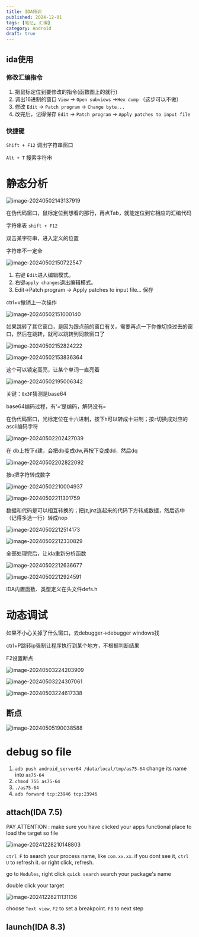 ```yaml
---
title: IDA特训
published: 2024-12-01
tags: [笔记, 汇编]
category: Android
draft: true
---
```


## ida使用

### 修改汇编指令

1. 把鼠标定位到要修改的指令(函数图上的就行)
2. 调出16进制的窗口 `View` -> `Open subviews` ->`Hex dump` （这步可以不做）
3. 修改 `Edit` -> `Patch program` -> `Change byte...`
4. 改完后，记得保存 `Edit` -> `Patch program` -> `Apply patches to input file`

### 快捷键

`Shift + F12` 调出字符串窗口

`Alt + T` 搜索字符串



# 静态分析

![image-20240502143137919](IDA特训.assets/image-20240502143137919.png)

在伪代码窗口，鼠标定位到想看的那行，再点Tab，就能定位到它相应的汇编代码

字符串表 `shift + F12`

双击某字符串，进入定义的位置

字符串不一定全

![image-20240502150722547](IDA特训.assets/image-20240502150722547.png)

1. 右键 `Edit`进入编辑模式。
2. 右键`apply changes`退出编辑模式。
3. Edit->Patch program -> Apply patches to input file... 保存

ctrl+v撤销上一次操作

![image-20240502151000140](IDA特训.assets/image-20240502151000140.png)

如果跳转了其它窗口，是因为跟点前的窗口有关。需要再点一下你像切换过去的窗口，然后在跳转，就可以跳转到同款窗口了

![image-20240502152824222](IDA特训.assets/image-20240502152824222.png)

![image-20240502153836364](IDA特训.assets/image-20240502153836364.png)

这个可以锁定高亮，让某个单词一直亮着

![image-20240502195006342](IDA特训.assets/image-20240502195006342.png)

关键：`0x3F`猜测是base64

base64编码过程，有‘=‘是编码，解码没有`=`

在伪代码窗口，光标定位在十六进制，按下`h`可以转成十进制；按`r`切换成对应的ascii编码字符

![image-20240502202427039](IDA特训.assets/image-20240502202427039.png)

在 db上按下`d`建，会把db变成dw,再按下变成dd，然后dq

![image-20240502202822092](IDA特训.assets/image-20240502202822092.png)

按`u`把字符转成数字

![image-20240502210004937](IDA特训.assets/image-20240502210004937.png)

![image-20240502211301759](IDA特训.assets/image-20240502211301759.png)



数据和代码是可以相互转换的；把jz,jnz连起来的代码下方转成数据，然后选中（记得多选一行）转成nop

![image-20240502212514173](IDA特训.assets/image-20240502212514173.png)

![image-20240502212330829](IDA特训.assets/image-20240502212330829.png)

全部处理完后，让ida重新分析函数

![image-20240502212636677](IDA特训.assets/image-20240502212636677.png)

![image-20240502212924591](IDA特训.assets/image-20240502212924591.png)

IDA内置函数、类型定义在头文件defs.h

# 动态调试

如果不小心关掉了什么窗口，去debugger->debugger windows找

ctrl+P跳转ip强制让程序执行到某个地方，不根据判断结果

F2设置断点

![image-20240503224203909](IDA特训.assets/image-20240503224203909.png)

![image-20240503224307061](IDA特训.assets/image-20240503224307061.png)

![image-20240503224617338](IDA特训.assets/image-20240503224617338.png)

## 断点

![image-20240505190038588](IDA特训.assets/image-20240505190038588.png)



# debug so file

1. `adb push android_server64 /data/local/tmp/as75-64` change its name into `as75-64`
2. `chmod 755 as75-64`
3. `./as75-64`
4. `adb forward tcp:23946 tcp:23946`

## attach(IDA 7.5)

PAY ATTENTION : make sure you have clicked your apps functional place to load the target so file 

![image-20241228210148803](IDA特训.assets/image-20241228210148803.png)

`ctrl F` to search your process name, like `com.xx.xx`. if you dont see it, `ctrl U` to refresh it. or right click, refresh.

go to `Modules`, right click `quick search` search your package's name

double click your target

![image-20241228211131136](IDA特训.assets/image-20241228211131136.png)

choose `Text view`, `F2` to set a breakpoint. `F8` to next step

## launch(IDA 8.3)
